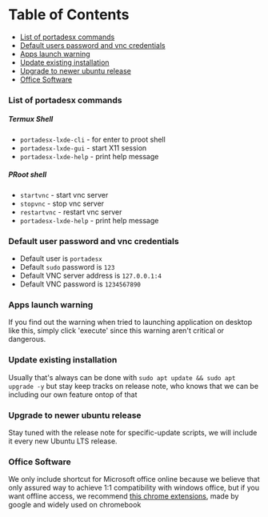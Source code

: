 # Table of Contents
- [List of portadesx commands](https://github.com/portadesx/portadesx-lxde/blob/main/docs/README.md#list-of-portadesx-commands)
- [Default users password and vnc credentials](https://github.com/portadesx/portadesx-lxde/blob/main/docs/README.md#default-users-password-and-vnc-credentials)
- [Apps launch warning](https://github.com/portadesx/portadesx-lxde/tree/main/docs#apps-launch-warning)
- [Update existing installation](https://github.com/portadesx/portadesx-lxde/blob/main/docs/README.md#update-existing-installation)
- [Upgrade to newer ubuntu release](https://github.com/portadesx/portadesx-lxde/blob/main/docs/README.md#upgrade-to-newer-ubuntu-release)
- [Office Software](https://github.com/portadesx/portadesx-lxde/blob/main/docs/README.md#office-software)

### List of portadesx commands
##### Termux Shell
- `portadesx-lxde-cli` - for enter to proot shell
- `portadesx-lxde-gui` - start X11 session
- `portadesx-lxde-help` - print help message
##### PRoot shell
- `startvnc` - start vnc server
- `stopvnc` - stop vnc server
- `restartvnc` - restart vnc server
- `portadesx-lxde-help` - print help message

### Default user password and vnc credentials 
- Default user is `portadesx`
- Default `sudo` password is `123`
- Default VNC server address is `127.0.0.1:4`
- Default VNC password is `1234567890`

### Apps launch warning
If you find out the warning when tried to launching application on desktop like this, simply click 'execute' since this warning aren't critical or dangerous.



### Update existing installation 
Usually that's always can be done with `sudo apt update && sudo apt upgrade -y` but stay keep tracks on release note, who knows that we can be including our own feature ontop of that

### Upgrade to newer ubuntu release
Stay tuned with the release note for specific-update scripts, we will include it every new Ubuntu LTS release.

### Office Software
We only include shortcut for Microsoft office online because we believe that only assured way to achieve 1:1 compatibility with windows office, but if you want offline access, we recommend [this chrome extensions](https://chromewebstore.google.com/detail/office-editing-for-docs-s/gbkeegbaiigmenfmjfclcdgdpimamgkj), made by google and widely used on chromebook
